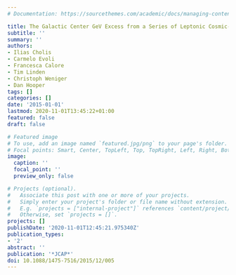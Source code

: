 ```yaml
---
# Documentation: https://sourcethemes.com/academic/docs/managing-content/

title: The Galactic Center GeV Excess from a Series of Leptonic Cosmic-Ray Outbursts
subtitle: ''
summary: ''
authors:
- Ilias Cholis
- Carmelo Evoli
- Francesca Calore
- Tim Linden
- Christoph Weniger
- Dan Hooper
tags: []
categories: []
date: '2015-01-01'
lastmod: 2020-11-01T13:45:22+01:00
featured: false
draft: false

# Featured image
# To use, add an image named `featured.jpg/png` to your page's folder.
# Focal points: Smart, Center, TopLeft, Top, TopRight, Left, Right, BottomLeft, Bottom, BottomRight.
image:
  caption: ''
  focal_point: ''
  preview_only: false

# Projects (optional).
#   Associate this post with one or more of your projects.
#   Simply enter your project's folder or file name without extension.
#   E.g. `projects = ["internal-project"]` references `content/project/deep-learning/index.md`.
#   Otherwise, set `projects = []`.
projects: []
publishDate: '2020-11-01T12:45:21.975340Z'
publication_types:
- '2'
abstract: ''
publication: '*JCAP*'
doi: 10.1088/1475-7516/2015/12/005
---
```

